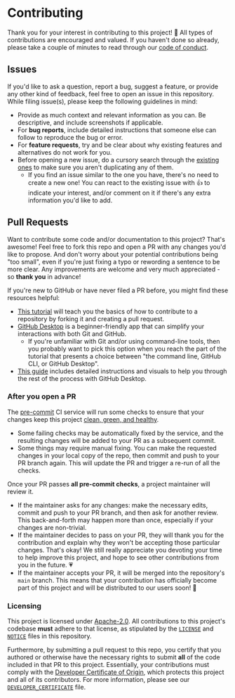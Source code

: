 # Contributing

Thank you for your interest in contributing to this project! 💖 All types of
contributions are encouraged and valued. If you haven't done so already, please
take a couple of minutes to read through our [code of conduct](CODE_OF_CONDUCT.md).

## Issues

If you'd like to ask a question, report a bug, suggest a feature, or provide
any other kind of feedback, feel free to open an issue in this repository.
While filing issue(s), please keep the following guidelines in mind:

- Provide as much context and relevant information as you can.
  Be descriptive, and include screenshots if applicable.
- For **bug reports**, include detailed instructions that someone else can
  follow to reproduce the bug or error.
- For **feature requests**, try and be clear about why existing features and
  alternatives do not work for you.
- Before opening a new issue, do a cursory search through the
  [existing ones](https://github.com/nuztalgia/qibot/issues?q=is%3Aissue)
  to make sure you aren't duplicating any of them.
  - If you find an issue similar to the one you have, there's no need to create
    a new one! You can react to the existing issue with 👍 to indicate your
    interest, and/or comment on it if there's any extra information you'd like
    to add.

## Pull Requests

Want to contribute some code and/or documentation to this project? That's
awesome! Feel free to fork this repo and open a PR with any changes you'd like
to propose. And don't worry about your potential contributions being "too
small", even if you're just fixing a typo or rewording a sentence to be more
clear. Any improvements are welcome and very much appreciated - so **thank you**
in advance!

If you're new to GitHub or have never filed a PR before, you might
find these resources helpful:

- [This tutorial](https://docs.github.com/en/get-started/quickstart/contributing-to-projects)
  will teach you the basics of how to contribute to a repository by forking it
  and creating a pull request.
- [GitHub Desktop](https://desktop.github.com/) is a beginner-friendly app that
  can simplify your interactions with both Git and GitHub.
  - If you're unfamiliar with Git and/or using command-line tools, then you
    probably want to pick this option when you reach the part of the tutorial
    that presents a choice between "the command line, GitHub CLI, or GitHub
    Desktop".
- [This guide](https://docs.github.com/en/desktop/contributing-and-collaborating-using-github-desktop/adding-and-cloning-repositories/cloning-and-forking-repositories-from-github-desktop#forking-a-repository)
  includes detailed instructions and visuals to help you through the rest of
  the process with GitHub Desktop.

### After you open a PR

The [pre-commit](https://pre-commit.com/) CI service will
run some checks to ensure that your changes keep this project
[clean, green, and healthy](https://results.pre-commit.ci/latest/github/nuztalgia/qibot/main).

- Some failing checks may be automatically fixed by the service, and the
  resulting changes will be added to your PR as a subsequent commit.
- Some things may require manual fixing. You can make the requested changes in
  your local copy of the repo, then commit and push to your PR branch again.
  This will update the PR and trigger a re-run of all the checks.

Once your PR passes **all pre-commit checks**, a project maintainer will
review it.

- If the maintainer asks for any changes: make the necessary edits, commit and
  push to your PR branch, and then ask for another review. This back-and-forth
  may happen more than once, especially if your changes are non-trivial.
- If the maintainer decides to pass on your PR, they will thank you for the
  contribution and explain why they won't be accepting those particular changes.
  That's okay! We still really appreciate you devoting your time to help improve
  this project, and hope to see other contributions from you in the future. 💗
- If the maintainer accepts your PR, it will be merged into the repository's
  `main` branch. This means that your contribution has officially become part
  of this project and will be distributed to our users soon! 🎉

### Licensing

This project is licensed under [Apache-2.0](http://www.apache.org/licenses/LICENSE-2.0).
All contributions to this project's codebase **must** adhere to that license,
as stipulated by the [`LICENSE`](/LICENSE) and [`NOTICE`](/NOTICE.md) files
in this repository.

Furthermore, by submitting a pull request to this repo, you certify that you
authored or otherwise have the necessary rights to submit **all** of the code
included in that PR to this project. Essentially, your contributions must comply
with the [Developer Certificate of Origin](https://developercertificate.org/),
which protects this project and all of its contributors. For more information,
please see our [`DEVELOPER_CERTIFICATE`](DEVELOPER_CERTIFICATE.md) file.
